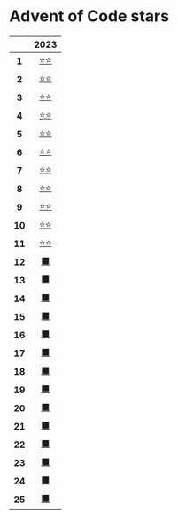 # Advent of Code stars
||2023|
|:-:|:-:|
|**1**|[⭐⭐](https://adventofcode.com/2023/day/1)|
|**2**|[⭐⭐](https://adventofcode.com/2023/day/2)|
|**3**|[⭐⭐](https://adventofcode.com/2023/day/3)|
|**4**|[⭐⭐](https://adventofcode.com/2023/day/4)|
|**5**|[⭐⭐](https://adventofcode.com/2023/day/5)|
|**6**|[⭐⭐](https://adventofcode.com/2023/day/6)|
|**7**|[⭐⭐](https://adventofcode.com/2023/day/7)|
|**8**|[⭐⭐](https://adventofcode.com/2023/day/8)|
|**9**|[⭐⭐](https://adventofcode.com/2023/day/9)|
|**10**|[⭐⭐](https://adventofcode.com/2023/day/10)|
|**11**|[⭐⭐](https://adventofcode.com/2023/day/11)|
|**12**|[⬛](https://adventofcode.com/2023/day/12)|
|**13**|[⬛](https://adventofcode.com/2023/day/13)|
|**14**|[⬛](https://adventofcode.com/2023/day/14)|
|**15**|[⬛](https://adventofcode.com/2023/day/15)|
|**16**|[⬛](https://adventofcode.com/2023/day/16)|
|**17**|[⬛](https://adventofcode.com/2023/day/17)|
|**18**|[⬛](https://adventofcode.com/2023/day/18)|
|**19**|[⬛](https://adventofcode.com/2023/day/19)|
|**20**|[⬛](https://adventofcode.com/2023/day/20)|
|**21**|[⬛](https://adventofcode.com/2023/day/21)|
|**22**|[⬛](https://adventofcode.com/2023/day/22)|
|**23**|[⬛](https://adventofcode.com/2023/day/23)|
|**24**|[⬛](https://adventofcode.com/2023/day/24)|
|**25**|[⬛](https://adventofcode.com/2023/day/25)|
